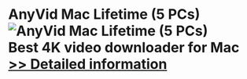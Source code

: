 # AnyVid Mac Lifetime (5 PCs)<br />![AnyVid Mac Lifetime (5 PCs)](https://mycommerce.akamaized.net/api/pimages/P300811064/BIG/300811064.PNG)<br />Best 4K video downloader for Mac<br />[>> Detailed information](https://secure.shareit.com/shareit/product.html?productid=300811064&affiliateid=200057808)